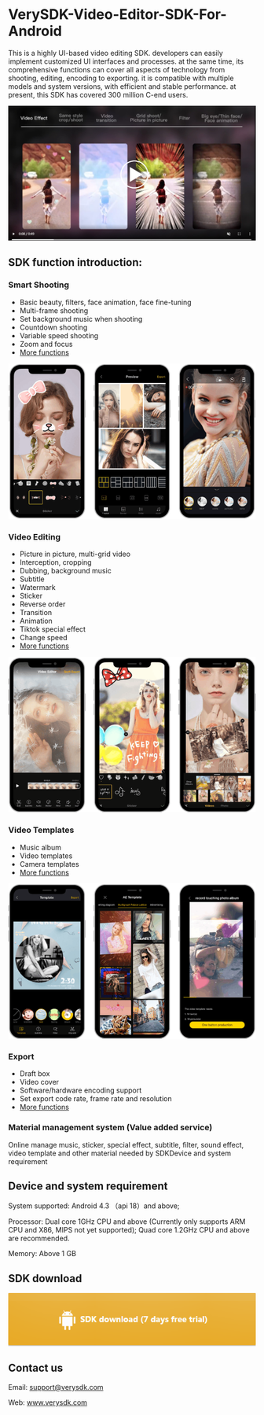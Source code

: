 # VerySDK-Video-Editor-SDK-For-Android
This is a highly UI-based video editing SDK. developers can easily implement customized UI interfaces and processes. at the same time, its comprehensive functions can cover all aspects of technology from shooting, editing, encoding to exporting. it is compatible with multiple models and system versions, with efficient and stable performance. at present, this SDK has covered 300 million C-end users.

[![Alternate Text](https://github.com/Terrydaixg/VerySDK-Video-Editor-SDK-For-Android/blob/main/Photos/preview_1.jpg)](http://www.verysdk.com/en.mp4 "Link Title")

## SDK function introduction:
### Smart Shooting
* Basic beauty, filters, face animation, face fine-tuning
* Multi-frame shooting
* Set background music when shooting
* Countdown shooting
* Variable speed shooting
* Zoom and focus
* [More functions](http://www.verysdk.com/function.html)

[![](https://github.com/Terrydaixg/VerySDK-Video-Editor-SDK-For-Android/blob/main/Photos/Shooting.png)](http://www.verysdk.com)

### Video Editing
* Picture in picture, multi-grid video
* Interception, cropping
* Dubbing, background music
* Subtitle
* Watermark
* Sticker
* Reverse order
* Transition
* Animation
* Tiktok special effect
* Change speed
* [More functions](http://www.verysdk.com/function.html)

[![](https://github.com/Terrydaixg/VerySDK-Video-Editor-SDK-For-Android/blob/main/Photos/Editing.png)](http://www.verysdk.com)

### Video Templates
* Music album
* Video templates
* Camera templates
* [More functions](http://www.verysdk.com/function.html)

[![](https://github.com/Terrydaixg/VerySDK-Video-Editor-SDK-For-Android/blob/main/Photos/Template.png)](http://www.verysdk.com)

### Export
* Draft box
* Video cover
* Software/hardware encoding support
* Set export code rate, frame rate and resolution
* [More functions](http://www.verysdk.com/function.html)

### Material management system (Value added service)
Online manage music, sticker, special effect, subtitle, filter, sound effect, video template and other material needed by SDKDevice and system requirement

## Device and system requirement
System supported: Android 4.3 （api 18）and above;

Processor: Dual core 1GHz CPU and above (Currently only supports ARM CPU and X86, MIPS not yet supported); Quad core 1.2GHz CPU and above are recommended.

Memory: Above 1 GB

## SDK download
[![](https://github.com/Terrydaixg/VerySDK-Video-Editor-SDK-For-Android/blob/main/Photos/Android_download.png)](http://www.verysdk.com/document.html)

## Contact us
Email: support@verysdk.com

Web:   www.verysdk.com

